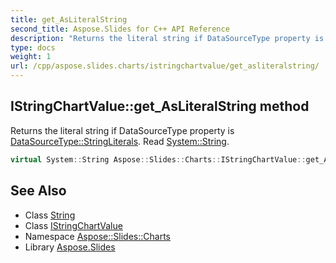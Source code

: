 ```yaml
---
title: get_AsLiteralString
second_title: Aspose.Slides for C++ API Reference
description: "Returns the literal string if DataSourceType property is DataSourceType::StringLiterals. Read System::String."
type: docs
weight: 1
url: /cpp/aspose.slides.charts/istringchartvalue/get_asliteralstring/
---
```

## IStringChartValue::get_AsLiteralString method


Returns the literal string if DataSourceType property is [DataSourceType::StringLiterals](../../datasourcetype/). Read [System::String](../../../system/string/).

```cpp
virtual System::String Aspose::Slides::Charts::IStringChartValue::get_AsLiteralString()=0
```

## See Also

* Class [String](../../../system/string/)
* Class [IStringChartValue](../)
* Namespace [Aspose::Slides::Charts](../../)
* Library [Aspose.Slides](../../../)
